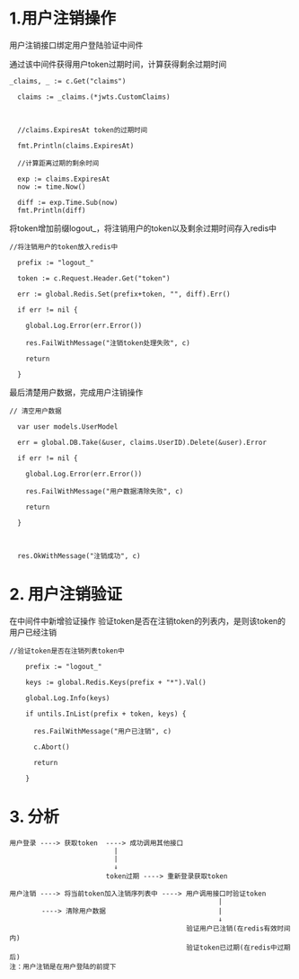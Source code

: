 
# 1.用户注销操作

用户注销接口绑定用户登陆验证中间件

通过该中间件获得用户token过期时间，计算获得剩余过期时间

```
_claims, _ := c.Get("claims")

  claims := _claims.(*jwts.CustomClaims)

  

  //claims.ExpiresAt token的过期时间

  fmt.Println(claims.ExpiresAt)

  //计算距离过期的剩余时间

  exp := claims.ExpiresAt
  now := time.Now()
  
  diff := exp.Time.Sub(now)
  fmt.Println(diff)
```

将token增加前缀logout_，将注销用户的token以及剩余过期时间存入redis中

```
//将注销用户的token放入redis中

  prefix := "logout_"

  token := c.Request.Header.Get("token")

  err := global.Redis.Set(prefix+token, "", diff).Err()

  if err != nil {

    global.Log.Error(err.Error())

    res.FailWithMessage("注销token处理失败", c)

    return

  }
```

最后清楚用户数据，完成用户注销操作

```
// 清空用户数据

  var user models.UserModel

  err = global.DB.Take(&user, claims.UserID).Delete(&user).Error

  if err != nil {

    global.Log.Error(err.Error())

    res.FailWithMessage("用户数据清除失败", c)

    return

  }

  

  res.OkWithMessage("注销成功", c)
```

# 2. 用户注销验证

在中间件中新增验证操作
验证token是否在注销token的列表内，是则该token的用户已经注销

```
//验证token是否在注销列表token中

    prefix := "logout_"

    keys := global.Redis.Keys(prefix + "*").Val()

    global.Log.Info(keys)

    if untils.InList(prefix + token, keys) {

      res.FailWithMessage("用户已注销", c)

      c.Abort()

      return

    }
```

# 3. 分析

```
用户登录 ----> 获取token  ----> 成功调用其他接口
                          |
                          |
                          ↓
                        token过期 ----> 重新登录获取token
        
用户注销 ----> 将当前token加入注销序列表中 ----> 用户调用接口时验证token
													|
		----> 清除用户数据							|
													↓
											验证用户已注销(在redis有效时间内)
											验证token已过期(在redis中过期后)
注：用户注销是在用户登陆的前提下
```